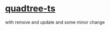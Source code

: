 # [quadtree-ts](!https://github.com/timohausmann/quadtree-ts/)

with remove and update and some minor change